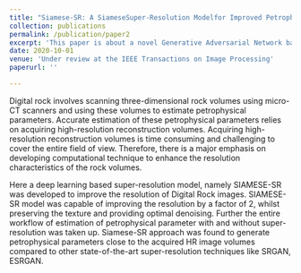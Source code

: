 ```yaml
---
title: "Siamese-SR: A SiameseSuper-Resolution Modelfor Improved Petrophysical Parameter Estimation in Digital Rock"
collection: publications
permalink: /publication/paper2
excerpt: 'This paper is about a novel Generative Adversarial Network based model to super resolve digital rock images'
date: 2020-10-01
venue: 'Under review at the IEEE Transactions on Image Processing'
paperurl: ''

---
```


Digital rock involves scanning three-dimensional rock volumes using micro-CT scanners and using these volumes to estimate petrophysical parameters. Accurate estimation of these petrophysical parameters relies on acquiring high-resolution reconstruction volumes. Acquiring high-resolution reconstruction volumes is time consuming and challenging to cover the entire field of view. Therefore, there is a major emphasis on developing computational technique to enhance the resolution characteristics of the rock volumes. 

Here a deep learning based super-resolution model, namely SIAMESE-SR was developed to improve the resolution of Digital Rock images. SIAMESE-SR model was capable of improving the resolution by a factor of 2, whilst preserving the texture and providing optimal denoising. Further the entire workflow of estimation of petrophysical parameter with and without super-resolution was taken up. Siamese-SR approach was found to generate petrophysical parameters close to the acquired HR image volumes compared to other state-of-the-art super-resolution techniques like SRGAN, ESRGAN.

